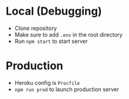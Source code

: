 # Local (Debugging)
- Clone repository
- Make sure to add `.env` in the root directory
- Run `npm start` to start server

# Production
- Heroku config is `Procfile`
- `npm run prod` to launch production server